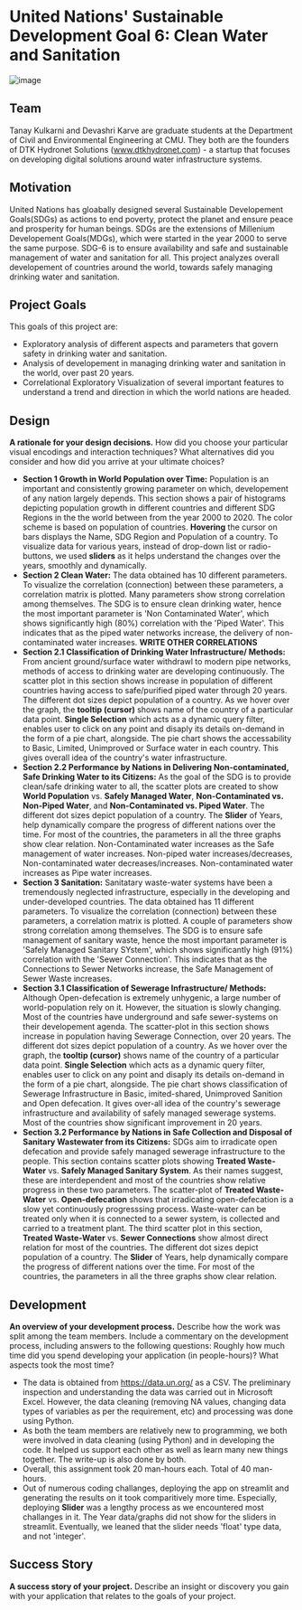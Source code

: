 # United Nations' Sustainable Development Goal 6: Clean Water and Sanitation

![image](https://user-images.githubusercontent.com/98185275/155863655-ae677235-9eee-4ce5-860c-581fa1dbb03b.png)

## Team
Tanay Kulkarni and Devashri Karve are graduate students at the Department of Civil and Environmental Engineering at CMU. They both are the founders of DTK Hydronet Solutions (www.dtkhydronet.com) - a startup that focuses on developing digital solutions around water infrastructure systems.

## Motivation
United Nations has gloabally designed several Sustainable Developement Goals(SDGs) as actions to end poverty, protect the planet and ensure peace and prosperity for human beings. SDGs are the extensions of Millenium Developement Goals(MDGs), which were started in the year 2000 to serve the same purpose. SDG-6 is to ensure availability and safe and sustainable management of water and sanitation for all. This project analyzes overall developement of countries around the world, towards safely managing drinking water and sanitation. 

## Project Goals
This goals of this project are:
- Exploratory analysis of different aspects and parameters that govern safety in drinking water and sanitation.
- Analysis of developement in managing drinking water and sanitation in the world, over past 20 years.
- Correlational Exploratory Visualization of several important features to understand a trend and direction in which the world nations are headed.


## Design

**A rationale for your design decisions.** How did you choose your particular visual encodings and interaction techniques? What alternatives did you consider and how did you arrive at your ultimate choices?
- **Section 1 Growth in World Population over Time:** Population is an important and consistently growing parameter on which, developement of any nation largely depends. This section shows a pair of histograms depicting population growth in different countries and different SDG Regions in the the world between from the year 2000 to 2020. The color scheme is based on population of countries. **Hovering** the cursor on bars displays the Name, SDG Region and Population of a country. To visualize data for various years, instead of drop-down list or radio-buttons, we used **sliders** as it helps understand the changes over the years, smoothly and dynamically.
- **Section 2 Clean Water:** The data obtained has 10 different parameters. To visualize the correlation (connection) between these parameters, a correlation matrix is plotted. Many parameters show strong correlation among themselves. The SDG is to ensure clean drinking water, hence the most important parameter is 'Non Contaminated Water', which shows significantly high (80%) correlation with the 'Piped Water'. This indicates that as the piped water networks increase, the delivery of non-contaminated water increases. **WRITE OTHER CORRELATIONS**
- **Section 2.1 Classification of Drinking Water Infrastructure/ Methods:** From ancient ground/surface water withdrawl to modern pipe networks, methods of access to drinking water are developing continuously. The scatter plot in this section shows increase in population of different countries having access to safe/purified piped water through 20 years. The different dot sizes depict population of a country. As we hover over the graph, the **tooltip (cursor)** shows name of the country of a particular data point. **Single Selection** which acts as a dynamic query filter, enables user to click on any point and disaply its details on-demand in the form of a pie chart, alongside. The pie chart shows the accessability to Basic, Limited, Unimproved or Surface water in each country. This gives overall idea of the country's water infrastructure. 
- **Section 2.2 Performance by Nations in Delivering Non-contaminated, Safe Drinking Water to its Citizens:** As the goal of the SDG is to provide clean/safe drinking water to all, the scatter plots are created to show **World Population** vs. **Safely Managed Water**, **Non-Contaminated vs. Non-Piped Water**, and **Non-Contaminated vs. Piped Water**. The different dot sizes depict population of a country. The **Slider** of Years, help dynamically compare the progress of different nations over the time. For most of the countries, the parameters in all the three graphs show clear relation. Non-Contaminated water increases as the Safe management of water increases. Non-piped water increases/decreases, Non-contaminated water decreases/increases. Non-contaminated water increases as Pipe water increases.
- **Section 3 Sanitation:** Sanitatary waste-water systems have been a tremendously neglected infrastructure, especially in the developing and under-developed countries. The data obtained has 11 different parameters. To visualize the correlation (connection) between these parameters, a correlation matrix is plotted. A couple of parameters show strong correlation among themselves. The SDG is to ensure safe management of sanitary waste, hence the most important parameter is 'Safely Managed Sanitary SYstem', which shows significantly high (91%) correlation with the 'Sewer Connection'. This indicates that as the Connections to Sewer Networks increase, the Safe Management of Sewer Waste increases.
- **Section 3.1 Classification of Sewerage Infrastructure/ Methods:** Although Open-defecation is extremely unhygenic, a large number of world-population rely on it. However, the situation is slowly changing. Most of the countries have underground and safe sewer-systems on their developement agenda. The scatter-plot in this section shows increase in population having Sewerage Connection, over 20 years. The different dot sizes depict population of a country. As we hover over the graph, the **tooltip (cursor)** shows name of the country of a particular data point. **Single Selection** which acts as a dynamic query filter, enables user to click on any point and disaply its details on-demand in the form of a pie chart, alongside. The pie chart shows classification of Sewerage Infrastructure in Basic, imited-shared, Unimproved Sanition and Open defecation. It gives over-all idea of the country's sewerage infrastructure and availability of safely managed sewerage systems. Most of the countries show significant improvement in 20 years.
- **Section 3.2 Performance by Nations in Safe Collection and Disposal of Sanitary Wastewater from its Citizens:** SDGs aim to irradicate open defecation and provide safely managed sewerage infrastructure to the people. This section contains scatter plots showing **Treated Waste-Water** vs. **Safely Managed Sanitary System**. As their names suggest, these are interdependent and most of the countries show relative progress in these two parameters. The scatter-plot of **Treated Waste-Water** vs. **Open-defecation** shows that irradicating open-defecation is a slow yet continuously progresssing process. Waste-water can be treated only when it is connected to a sewer system, is collected and carried to a treatment plant. The third scatter plot in this section, **Treated Waste-Water** vs. **Sewer Connections** show almost direct relation for most of the countries. The different dot sizes depict population of a country. The **Slider** of Years, help dynamically compare the progress of different nations over the time. For most of the countries, the parameters in all the three graphs show clear relation.

## Development

**An overview of your development process.** Describe how the work was split among the team members. Include a commentary on the development process, including answers to the following questions: Roughly how much time did you spend developing your application (in people-hours)? What aspects took the most time?
- The data is obtained from https://data.un.org/ as a CSV. The preliminary inspection and understanding the data was carried out in Microsoft Excel. However, the data cleaning (removing NA values, changing data types of variables as per the requirement, etc) and processing was done using Python. 
- As both the team members are relatively new to programming, we both were involved in data cleaning (using Python) and in developing the code. It helped us support each other as well as learn many new things together. The write-up is also done by both. 
- Overall, this assignment took 20 man-hours each. Total of 40 man-hours.
- Out of numerous coding challanges, deploying the app on streamlit and generating the results on it took comparitively more time. Especially, deploying **Slider** was a lengthy process as we encountered most challanges in it. The Year data/graphs did not show for the sliders in streamlit. Eventually, we leaned that the slider needs 'float' type data, and not 'integer'.

## Success Story

**A success story of your project.** Describe an insight or discovery you gain with your application that relates to the goals of your project.
